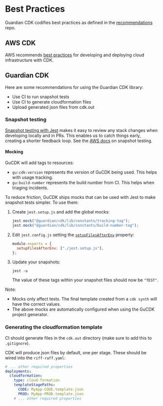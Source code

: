 # Best Practices

Guardian CDK codifies best practices as defined in the [recommendations](https://github.com/guardian/recommendations)
repo.

## AWS CDK
AWS recommends [best practices](https://docs.aws.amazon.com/cdk/v2/guide/best-practices.html) for developing and
deploying cloud infrastructure with CDK.

## Guardian CDK

Here are some recommendations for using the Guardian CDK library:
- Use CI to run snapshot tests
- Use CI to generate cloudformation files
- Upload generated json files from cdk.out

### Snapshot testing
[Snapshot testing with Jest](https://jestjs.io/docs/snapshot-testing) makes it easy to review any stack changes when
developing locally and in PRs. This enables us to catch things early, creating a shorter feedback loop. See the
[AWS docs](https://docs.aws.amazon.com/cdk/v2/guide/testing.html#testing_snapshot) on snapshot testing.

#### Mocking
GuCDK will add tags to resources:
  - `gu:cdk:version` represents the version of GuCDK being used. This helps with usage tracking.
  - `gu:build-number` represents the build number from CI. This helps when triaging incidents.

To reduce friction, GuCDK ships mocks that can be used with Jest to make snapshot tests simpler. To use them:

1. Create `jest.setup.js` and add the global mocks:

   ```javascript
   jest.mock("@guardian/cdk/lib/constants/tracking-tag");
   jest.mock("@guardian/cdk/lib/constants/build-number-tag");
   ```

2. Edit `jest.config.js` setting the [`setupFilesAfterEnv`](https://jestjs.io/docs/configuration#setupfilesafterenv-array) property:

   ```javascript
   module.exports = {
     setupFilesAfterEnv: ["./jest.setup.js"],
   };
   ```

3. Update your snapshots:

   ```shell
   jest -u
   ```

   The value of these tags within your snapshot files should now be `"TEST"`.

Note:
  - Mocks only affect tests. The final template created from a `cdk synth` will have the correct values.
  - The above mocks are automatically configured when using the GuCDK project generator.

### Generating the cloudformation template
CI should generate files in the `cdk.out` directory (make sure to add this to `.gitignore`).

CDK will produce json files by default, one per stage. These should be wired into the `riff-raff.yaml`:

```yaml
# ... other required properties
deployments:
  cloudformation:
    type: cloud-formation
    templateStagePaths:
      CODE: MyApp-CODE.template.json
      PROD: MyApp-PROD.template.json
    # ... other required properties
```
